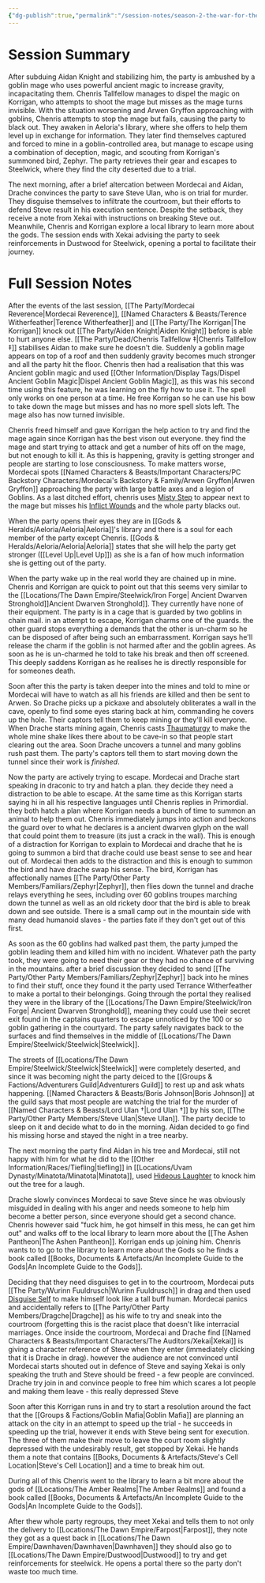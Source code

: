 ```yaml
---
{"dg-publish":true,"permalink":"/session-notes/season-2-the-war-for-the-ofc-s-freedom/session-9/","updated":"2025-03-01T21:16:03.845+00:00"}
---
```



# Session Summary
After subduing Aidan Knight and stabilizing him, the party is ambushed by a goblin mage who uses powerful ancient magic to increase gravity, incapacitating them. Chenris Tallfellow manages to dispel the magic on Korrigan, who attempts to shoot the mage but misses as the mage turns invisible. With the situation worsening and Arwen Gryffon approaching with goblins, Chenris attempts to stop the mage but fails, causing the party to black out. They awaken in Aeloria's library, where she offers to help them level up in exchange for information. They later find themselves captured and forced to mine in a goblin-controlled area, but manage to escape using a combination of deception, magic, and scouting from Korrigan's summoned bird, Zephyr. The party retrieves their gear and escapes to Steelwick, where they find the city deserted due to a trial.

The next morning, after a brief altercation between Mordecai and Aidan, Drache convinces the party to save Steve Ulan, who is on trial for murder. They disguise themselves to infiltrate the courtroom, but their efforts to defend Steve result in his execution sentence. Despite the setback, they receive a note from Xekai with instructions on breaking Steve out. Meanwhile, Chenris and Korrigan explore a local library to learn more about the gods. The session ends with Xekai advising the party to seek reinforcements in Dustwood for Steelwick, opening a portal to facilitate their journey.

# Full Session Notes
After the events of the last session, [[The Party/Mordecai Reverence\|Mordecai Reverence]], [[Named Characters & Beasts/Terence Witherfeather\|Terence Witherfeather]] and [[The Party/The Korrigan\|The Korrigan]] knock out [[The Party/Aiden Knight\|Aiden Knight]] before is able to hurt anyone else. [[The Party/Dead/Chenris Tallfellow ‡\|Chenris Tallfellow ‡]] stabilises Aidan to make sure he doesn't die. Suddenly a goblin mage appears on top of a roof and then suddenly gravity becomes much stronger and all the party hit the floor. Chenris then had a realisation that this was Ancient goblin magic and used [[Other Information/Display Tags/Dispel Ancient Goblin Magic\|Dispel Ancient Goblin Magic]], as this was his second time using this feature, he was learning on the fly how to use it. The spell only works on one person at a time. He free Korrigan so he can use his bow to take down the mage but misses and has no more spell slots left. The mage also has now turned invisible. 

Chenris freed himself and gave Korrigan the help action to try and find the mage again since Korrigan has the best vison out everyone. they find the mage and start trying to attack and get a number of hits off on the mage, but not enough to kill it. As this is happening, gravity is getting stronger and people are starting to lose consciousness. To make matters worse, Mordecai spots [[Named Characters & Beasts/Important Characters/PC Backstory Characters/Mordecai's Backstory & Family/Arwen Gryffon\|Arwen Gryffon]] approaching the party with large battle axes and a legion of Goblins. As a last ditched effort, chenris uses [Misty Step](https://www.dndbeyond.com/spells/misty-step) to appear next to the mage but misses his [Inflict Wounds](https://www.dndbeyond.com/spells/inflict-wounds) and the whole party blacks out. 

When the party opens their eyes they are in [[Gods & Heralds/Aeloria/Aeloria\|Aeloria]]'s library and there is a soul for each member of the party except Chenris. [[Gods & Heralds/Aeloria/Aeloria\|Aeloria]] states that she will help the party get stronger ([[Level Up\|Level Up]]) as she is a fan of how much information she is getting out of the party. 

When the party wake up in the real world they are chained up in mine. Chenris and Korrigan are quick to point out that this seems very similar to the [[Locations/The Dawn Empire/Steelwick/Iron Forge\| Ancient Dwarven Stronghold]]Ancient Dwarven Stronghold]]. They currently have none of their equipment. The party is in a cage that is guarded by two goblins in chain mail. in an attempt to escape, Korrigan charms one of the guards. the other guard stops everything a demands that the other is un-charm so he can be disposed of after being such an embarrassment. Korrigan says he'll release the charm if the goblin is not harmed after and the goblin agrees. As soon as he is un-charmed he told to take his break and then off screened. This deeply saddens Korrigan as he realises he is directly responsible for for someones death. 

Soon after this the party is taken deeper into the mines and told to mine or Mordecai will have to watch as all his friends are killed and then be sent to Arwen. So Drache picks up a pickaxe and absolutely obliterates a wall in the cave, openly to find some eyes staring back at him, commanding he covers up the hole. Their captors tell them to keep mining or they'll kill everyone. When Drache starts mining again, Chenris casts [Thaumaturgy](https://www.dndbeyond.com/spells/thaumaturgy) to make the whole mine shake  likes there about to be cave-in so that people start clearing out the area. Soon Drache uncovers a tunnel and many goblins rush past them. The party's captors tell  them to start moving down the tunnel since their work is *finished*.

Now the party are actively trying to escape. Mordecai and Drache start speaking in draconic to try and hatch a plan. they decide they need a distraction to be able to escape. At the same time as this Korrigan starts saying hi in all his respective languages until Chenris replies in Primordial. they both hatch a plan where Korrigan needs a bunch of time to summon an animal to help them out. Chenris immediately jumps into action and beckons the guard over to what he declares is a ancient dwarven glyph on the wall that could point them to treasure (its just a crack in the wall). This is enough of a distraction for Korrigan to explain to Mordecai and drache that he is going to summon a bird that drache could use beast sense to see and hear out of. Mordecai then adds to the distraction and this is enough to summon the bird and have drache swap his sense. The bird, Korrigan has affectionally names [[The Party/Other Party Members/Familiars/Zephyr\|Zephyr]], then flies down the tunnel and drache relays everything he sees, including over 60 goblins troupes marching down the tunnel as well as an old rickety door that the bird is able to break down and see outside. There is a small camp out in the mountain side with many dead humanoid slaves - the parties fate if they don't get out of this first. 

As soon as the 60 goblins had walked past them, the party jumped the goblin leading them and killed him with no incident. Whatever path the party took, they were going to need their gear or they had no chance of surviving in the mountains. after a brief discussion they decided to send [[The Party/Other Party Members/Familiars/Zephyr\|Zephyr]] back into he mines to find their stuff, once they found it the party used Terrance Witherfeather to make a portal to their belongings. Going through the portal they realised they were in the library of the [[Locations/The Dawn Empire/Steelwick/Iron Forge\| Ancient Dwarven Stronghold]], meaning they could use their secret exit found in the captains quarters to escape unnoticed by the 100 or so goblin gathering in the courtyard. The party safely navigates back to the surfaces and find themselves in the middle of [[Locations/The Dawn Empire/Steelwick/Steelwick\|Steelwick]].

The streets of [[Locations/The Dawn Empire/Steelwick/Steelwick\|Steelwick]] were completely deserted, and since it was becoming night the party deiced to the [[Groups & Factions/Adventurers Guild\|Adventurers Guild]] to rest up and ask whats happening. [[Named Characters & Beasts/Boris Johnson\|Boris Johnson]] at the guild says that most people are watching the trial for the murder of [[Named Characters & Beasts/Lord Ulan †\|Lord Ulan †]] by his son, [[The Party/Other Party Members/Steve Ulan\|Steve Ulan]]. The party decide to sleep on it and decide what to do in the morning. Aidan decided to go find his missing horse and stayed the night in a tree nearby.

The next morning the party find Aidan in his tree and Mordecai, still not happy with him for what he did to the [[Other Information/Races/Tiefling\|tiefling]] in [[Locations/Uvam Dynasty/Minatota/Minatota\|Minatota]], used [Hideous Laughter](https://www.dndbeyond.com/spells/hideous-laughter) to knock him out the tree for a laugh. 

Drache slowly convinces Mordecai to save Steve since he was obviously misguided in dealing with his anger and needs someone to help him become a better person, since everyone should get a second chance. Chenris however said "fuck him, he got himself in this mess, he can get him out" and walks off to the local library to learn more about the [[The Ashen Pantheon\|The Ashen Pantheon]]. Korrigan ends up joining him. Chenris wants to to go to the library to learn more about the Gods so he finds a book called [[Books, Documents & Artefacts/An Incomplete Guide to the Gods\|An Incomplete Guide to the Gods]].

Deciding that they need disguises to get in to the courtroom, Mordecai puts [[The Party/Wurinn Fuuldrusch\|Wurinn Fuuldrusch]] in drag and then used [Disguise Self](https://www.dndbeyond.com/spells/disguise-self) to make himself look like a tall buff human. Mordecai panics and accidentally refers to [[The Party/Other Party Members/Dragche\|Dragche]] as his wife to try and sneak into the courtroom (forgetting this is the racist place that doesn't like interracial marriages. Once inside the courtroom, Mordecai and Drache find [[Named Characters & Beasts/Important Characters/The Auditors/Xekai\|Xekai]] is giving a character reference of Steve when they enter (immediately clicking that it is Drache in drag). however the audience are not convinced until Mordecai starts shouted out in defence of Steve and saying Xekai is only speaking the truth and Steve should be freed - a few people are convinced. Drache try join in and convince people to free him which scares a lot people and making them leave - this really depressed Steve

Soon after this Korrigan runs in and try to start a resolution around the fact that the [[Groups & Factions/Goblin Mafia\|Goblin Mafia]] are planning an attack on the city in an attempt to speed up the trial - he succeeds in speeding up the trial, however it ends with Steve being sent for execution. The three of them make their move to leave the court room slightly depressed with the undesirably result, get stopped by Xekai. He hands them a note that contains [[Books, Documents & Artefacts/Steve's Cell Location\|Steve's Cell Location]] and a time to break him out. 

During all of this Chenris went to the library to learn a bit more about the gods of [[Locations/The Amber Realms\|The Amber Realms]] and found a book called [[Books, Documents & Artefacts/An Incomplete Guide to the Gods\|An Incomplete Guide to the Gods]].

After thew whole party regroups, they meet Xekai and tells them to not only the delivery to [[Locations/The Dawn Empire/Farpost\|Farpost]], they note they got as a quest back in [[Locations/The Dawn Empire/Dawnhaven/Dawnhaven\|Dawnhaven]] they should also go to [[Locations/The Dawn Empire/Dustwood\|Dustwood]] to try and get reinforcements for steelwick. He opens a portal there so the party don't waste too much time. 
